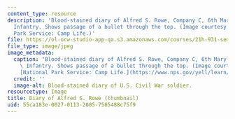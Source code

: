 ```yaml
---
content_type: resource
description: 'Blood-stained diary of Alfred S. Rowe, Company C, 6th Maryland Volunteer
  Infantry. Shows passage of a bullet through the top. (Image courtesy of the National
  Park Service: Camp Life.)'
file: https://ol-ocw-studio-app-qa.s3.amazonaws.com/courses/21h-931-seminar-in-historical-methods-spring-2002/55ca183e0027011320057565488c75f9_21h-931s02-th.jpg
file_type: image/jpeg
image_metadata:
  caption: "Blood-stained diary of Alfred S. Rowe, Company C, 6th Maryland Volunteer\
    \ Infantry. Shows passage of a bullet through the top. (Image courtesy of the\_\
    [National Park Service: Camp Life.](https://www.nps.gov/yell/learn/photosmultimedia/photogallery.htm))"
  credit: ''
  image-alt: Blood-stained diary of U.S. Civil War soldier.
resourcetype: Image
title: Diary of Alfred S. Rowe (thumbnail)
uid: 55ca183e-0027-0113-2005-7565488c75f9
---
```

